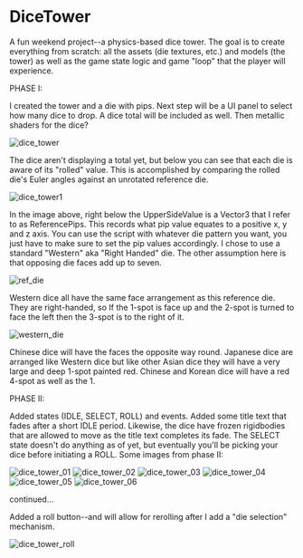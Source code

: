 # DiceTower

A fun weekend project--a physics-based dice tower.  The goal is to create everything from scratch:  all the assets (die textures, etc.) and models (the tower) as well as the game state logic and game "loop" that the player will experience.

PHASE I:

I created the tower and a die with pips. Next step will be a UI panel to select how many dice to drop.  A dice total will be included as well.  Then metallic shaders for the dice?
 
![dice_tower](https://user-images.githubusercontent.com/74695555/180630549-90d4a66f-fa14-4cdc-b2e5-21a0e9866a3b.png)

The dice aren't displaying a total yet, but below you can see that each die is aware of its "rolled" value.  This is accomplished by comparing the rolled die's Euler angles against an unrotated reference die.

![dice_tower1](https://user-images.githubusercontent.com/74695555/180630551-019753c5-7633-4b71-b958-4f7331534442.png)

In the image above, right below the UpperSideValue is a Vector3 that I refer to as ReferencePips.  This records what pip value equates to a positive x, y and z axis.  You can use the script with whatever die pattern you want, you just have to make sure to set the pip values accordingly.  I chose to use a standard "Western" aka "Right Handed" die.  The other assumption here is that opposing die faces add up to seven.

![ref_die](https://user-images.githubusercontent.com/74695555/180630689-5bf73ea2-8be8-467d-9ae0-26e7300bec7c.png)

Western dice all have the same face arrangement as this reference die. They are right-handed, so If the 1-spot is face up and the 2-spot is turned to face the left then the 3-spot is to the right of it.

![western_die](https://user-images.githubusercontent.com/74695555/180631288-574a834e-28bd-4628-a7d6-72c40291b009.jpg)

Chinese dice will have the faces the opposite way round. Japanese dice are arranged like Western dice but like other Asian dice they will have a very large and deep 1-spot painted red. Chinese and Korean dice will have a red 4-spot as well as the 1.

PHASE II:

Added states (IDLE, SELECT, ROLL) and events.  Added some title text that fades after a short IDLE period.  Likewise, the dice have frozen rigidbodies that are  allowed to move as the title text completes its fade.  The SELECT state doesn't do anything as of yet, but eventually you'll be picking your dice before initiating a ROLL.  Some images from phase II:

![dice_tower_01](https://user-images.githubusercontent.com/74695555/180694198-5c912eb1-88d6-4dd0-ad67-e08a10abc004.png)
![dice_tower_02](https://user-images.githubusercontent.com/74695555/180694201-5a4ac7ad-8c2d-4ad4-baa1-a4693140f280.png)
![dice_tower_03](https://user-images.githubusercontent.com/74695555/180694203-18ec0d89-7eb4-435f-835e-4ed1b371c374.png)
![dice_tower_04](https://user-images.githubusercontent.com/74695555/180694206-f9597a22-4d35-4bce-81ca-9ff5a9a8292c.png)
![dice_tower_05](https://user-images.githubusercontent.com/74695555/180694207-e3e273d8-c7b1-4b14-8d8f-73efd3ea74db.png)
![dice_tower_06](https://user-images.githubusercontent.com/74695555/180694208-ec69df2a-bc27-4d3d-bc68-b92751853ae9.png)

continued...

Added a roll button--and will allow for rerolling after I add a "die selection" mechanism.

![dice_tower_roll](https://user-images.githubusercontent.com/74695555/181156395-2d51e1ca-1e23-428f-8f16-eb5b7ebaee59.png)
